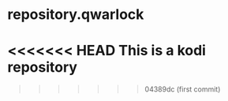 # repository.qwarlock
<<<<<<< HEAD
This is a kodi repository
=======
>>>>>>> 04389dc (first commit)

